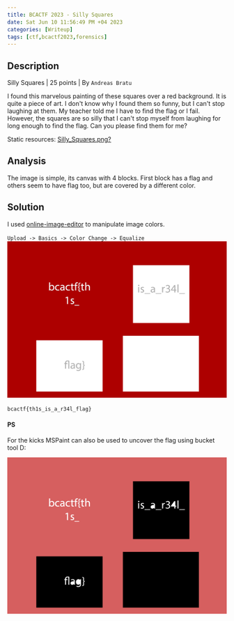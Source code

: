 ```yaml
---
title: BCACTF 2023 - Silly Squares 
date: Sat Jun 10 11:56:49 PM +04 2023
categories: [Writeup]
tags: [ctf,bcactf2023,forensics]
---
```


## Description

Silly Squares | 25 points | By `Andreas Bratu`

I found this marvelous painting of these squares over a red background. It is quite a piece of art. I don't know why I found them so funny, but I can't stop laughing at them. My teacher told me I have to find the flag or I fail. However, the squares are so silly that I can't stop myself from laughing for long enough to find the flag. Can you please find them for me?

Static resources: [Silly_Squares.png?](https://storage.googleapis.com/bcactf/silly-squares/Silly_Squares.png)

## Analysis

The image is simple, its canvas with 4 blocks. First block has a flag and others seem to have flag too, but are covered by a different color.

## Solution

I used [online-image-editor](https://www.online-image-editor.com) to manipulate image colors. 

`Upload -> Basics -> Color Change -> Equalize`
![silly-squares-1](/assets/images/BCACTF/2023/silly-squares-1.png)

```
bcactf{th1s_is_a_r34l_flag}
```

#### PS

For the kicks MSPaint can also be used to uncover the flag using bucket tool D: 

![silly-squares-2](/assets/images/BCACTF/2023/silly-squares-2.png)
